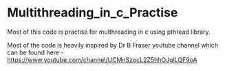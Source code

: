 # Multithreading_in_c_Practise

Most of this code is practise for multhreading in c using pthread library.

Most of the code is heavily inspired by Dr B Fraser youtube channel which can be found here -https://www.youtube.com/channel/UCMnSzocL2Z5hhOJglLQF9oA
